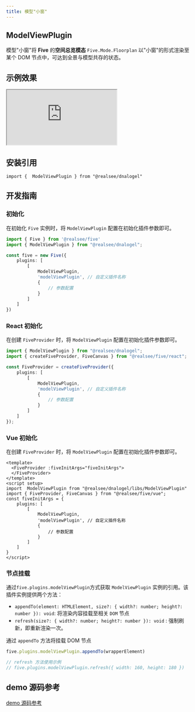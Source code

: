 ```yaml
---
title: 模型"小窗"
--- 
```


## **ModelViewPlugin**

模型"小窗"将 **Five** 的**空间总览模态** `Five.Mode.Floorplan` 以"小窗"的形式渲染至某个 DOM 节点中，可达到全景与模型共存的状态。

## 示例效果

<div className="docs-vr-normal">
  <iframe className="docs-vr-iframe" src="https://realsee.js.org/dnalogel/src/ModelViewPlugin/index.html"></iframe>
</div>

## 安装引用

```tsx
import {  ModelViewPlugin } from "@realsee/dnalogel"
```

## 开发指南

### 初始化
在初始化 `Five` 实例时，将 `ModelViewPlugin` 配置在初始化插件参数即可。

```ts
import { Five } from '@realsee/five'
import { ModelViewPlugin } from "@realsee/dnalogel";

const five = new Five({
    plugins: [
        [
            ModelViewPlugin,
            'modelViewPlugin', // 自定义插件名称
            {
                // 参数配置
            }
        ]
    ]
})
```

### React 初始化
在创建 `FiveProvider` 时，将 `ModelViewPlugin` 配置在初始化插件参数即可。

```ts
import { ModelViewPlugin } from "@realsee/dnalogel";
import { createFiveProvider, FiveCanvas } from "@realsee/five/react";

const FiveProvider = createFiveProvider({
    plugins: [
        [
            ModelViewPlugin,
            'modelViewPlugin', // 自定义插件名称
            {
                // 参数配置
            }
        ]
    ]
});
```

### Vue 初始化
在创建 `FiveProvider` 时，将 `ModelViewPlugin` 配置在初始化插件参数即可。

```vue
<template>
  <FiveProvider :fiveInitArgs="fiveInitArgs">
  </FiveProvider>
</template>
<script setup>
import  ModelViewPlugin from "@realsee/dnalogel/libs/ModelViewPlugin"
import { FiveProvider, FiveCanvas } from "@realsee/five/vue";
const fiveInitArgs = {
    plugins: [
        [
            ModelViewPlugin,
            'modelViewPlugin', // 自定义插件名称
            {
                // 参数配置
            }
        ]
    ]
}
</script>
```

### 节点挂载

通过`five.plugins.modelViewPlugin`方式获取 `ModelViewPlugin` 实例的引用。该插件实例提供两个方法：

- `appendTo(element: HTMLElement, size?: { width?: number; height?: number }): void`: 将渲染内容挂载至相关 `DOM` 节点
- `refresh(size?: { width?: number; height?: number }): void` : 强制刷新，即重新渲染一次。

通过 `appendTo` 方法将挂载 DOM 节点

```ts
five.plugins.modelViewPlugin.appendTo(wrapperElement)

// refresh 方法使用示例
// five.plugins.modelViewPlugin.refresh({ width: 160, height: 180 })
```

## demo 源码参考

[demo 源码参考](https://github.com/realsee-developer/dnalogel/tree/main/examples/src)
